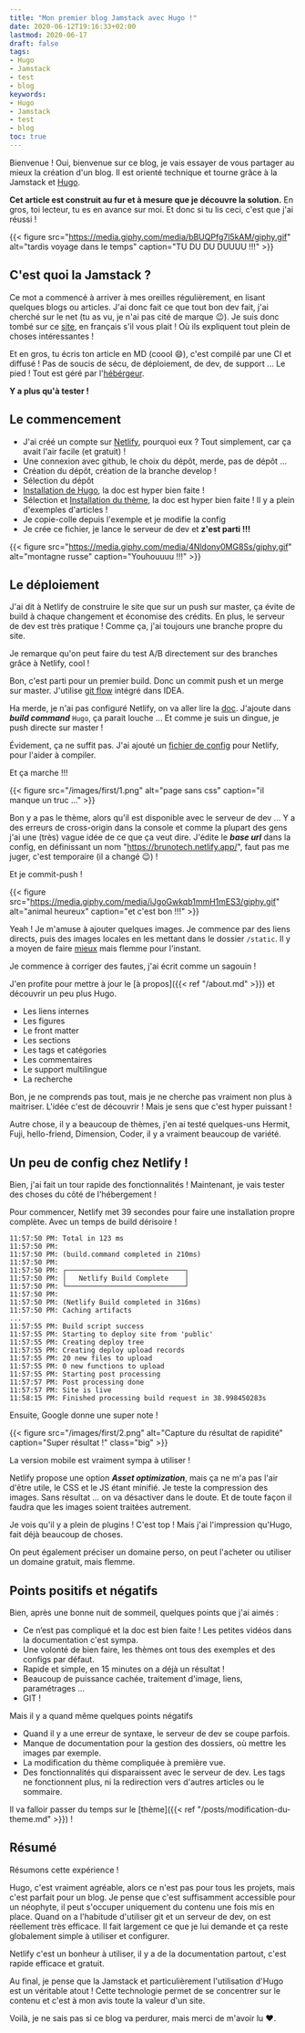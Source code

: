 ```yaml
---
title: "Mon premier blog Jamstack avec Hugo !"
date: 2020-06-12T19:16:33+02:00
lastmod: 2020-06-17
draft: false
tags: 
- Hugo
- Jamstack
- test
- blog
keywords: 
- Hugo
- Jamstack
- test
- blog
toc: true
---
```


Bienvenue !
Oui, bienvenue sur ce blog, je vais essayer de vous partager au mieux la création d'un blog.
Il est orienté technique et tourne grâce à la Jamstack et [Hugo](https://gohugo.io/).

**Cet article est construit au fur et à mesure que je découvre la solution.**
En gros, toi lecteur, tu es en avance sur moi. Et donc si tu lis ceci, c'est que j'ai réussi !

{{< figure src="https://media.giphy.com/media/bBUQPfg7l5kAM/giphy.gif" alt="tardis voyage dans le temps" caption="TU DU DU DUUUU !!!" >}}


## C'est quoi la Jamstack ?

Ce mot a commencé à arriver à mes oreilles régulièrement, en lisant quelques blogs ou articles.
J'ai donc fait ce que tout bon dev fait, j'ai cherché sur le net
(tu as vu, je n'ai pas cité de marque :wink:). Je suis donc tombé sur ce [site](https://jamstatic.fr/2019/02/07/c-est-quoi-la-jamstack/),
en français s'il vous plait ! Où ils expliquent tout plein de choses intéressantes !

Et en gros, tu écris ton article en MD (coool :smile:), c'est compilé par une CI et diffusé !
Pas de soucis de sécu, de déploiement, de dev, de support ... Le pied !
Tout est géré par l'[hébérgeur](https://www.netlify.com/jamstack/).

**Y a plus qu'à tester !**

## Le commencement

- J'ai créé un compte sur [Netlify](https://www.netlify.com/), pourquoi eux ? Tout simplement, car ça avait l'air facile (et gratuit) !
- Une connexion avec github, le choix du dépôt, merde, pas de dépôt ...
- Création du dépôt, création de la branche develop !
- Sélection du dépôt
- [Installation de Hugo](https://gohugo.io/getting-started/installing/), la doc est hyper bien faite !
- Sélection et [Installation du thème](https://github.com/Track3/hermit), la doc est hyper bien faite ! Il y a plein d'exemples d'articles !
- Je copie-colle depuis l'exemple et je modifie la config
- Je crée ce fichier, je lance le serveur de dev et **z'est parti !!!**

{{< figure src="https://media.giphy.com/media/4Nldony0MG8Ss/giphy.gif" alt="montagne russe" caption="Youhouuuu !!!" >}}

## Le déploiement

J'ai dit à Netlify de construire le site que sur un push sur master, ça évite de build à chaque changement et économise des crédits.
En plus, le serveur de dev est très pratique !
Comme ça, j'ai toujours une branche propre du site.

Je remarque qu'on peut faire du test A/B directement sur des branches grâce à Netlify, cool !

Bon, c'est parti pour un premier build. Donc un commit push et un merge sur master.
J'utilise [git flow](https://danielkummer.github.io/git-flow-cheatsheet/index.fr_FR.html) intégré dans IDEA.

Ha merde, je n'ai pas configuré Netlify, on va aller lire la [doc](https://gohugo.io/hosting-and-deployment/hosting-on-netlify/).
J'ajoute dans ***build command*** `Hugo`, ça parait louche ... Et comme je suis un dingue, je push directe sur master !

Évidement, ça ne suffit pas. J'ai ajouté un [fichier de config](https://gohugo.io/hosting-and-deployment/hosting-on-netlify/) pour Netlify, pour l'aider à compiler.

Et ça marche !!!

{{< figure src="/images/first/1.png" alt="page sans css" caption="il manque un truc ..." >}}

Bon y a pas le thème, alors qu'il est disponible avec le serveur de dev ...
Y a des erreurs de cross-origin dans la console et comme la plupart des gens j'ai une (très) vague idée de ce que ça veut dire.
J'édite le ***base url*** dans la config, en définissant un nom "https://brunotech.netlify.app/", faut pas me juger, c'est temporaire (il a changé :wink:) !

Et je commit-push !

{{< figure src="https://media.giphy.com/media/iJgoGwkqb1mmH1mES3/giphy.gif" alt="animal heureux" caption="et c'est bon !!!" >}}

Yeah ! Je m'amuse à ajouter quelques images. Je commence par des liens directs, puis des images locales en les mettant dans le dossier `/static`.
Il y a moyen de faire [mieux](https://docs.netlify.com/large-media/overview/#large-media-docs) mais flemme pour l'instant.

Je commence à corriger des fautes, j'ai écrit comme un sagouin !

J'en profite pour mettre à jour le [à propos]({{< ref "/about.md" >}}) et découvrir un peu plus Hugo.

- Les liens internes
- Les figures
- Le front matter
- Les sections
- Les tags et catégories
- Les commentaires
- Le support multilingue
- La recherche

Bon, je ne comprends pas tout, mais je ne cherche pas vraiment non plus à maitriser. L'idée c'est de découvrir !
Mais je sens que c'est hyper puissant !

Autre chose, il y a beaucoup de thèmes, j'en ai testé quelques-uns Hermit, Fuji, hello-friend, Dimension, Coder, il y a vraiment beaucoup de variété.

## Un peu de config chez Netlify !

Bien, j'ai fait un tour rapide des fonctionnalités ! Maintenant, je vais tester des choses du côté de l'hébergement !

Pour commencer, Netlify met 39 secondes pour faire une installation propre complète. Avec un temps de build dérisoire !

```
11:57:50 PM: Total in 123 ms
11:57:50 PM: ​
11:57:50 PM: (build.command completed in 210ms)
11:57:50 PM: ​
11:57:50 PM: ┌─────────────────────────────┐
11:57:50 PM: │   Netlify Build Complete    │
11:57:50 PM: └─────────────────────────────┘
11:57:50 PM: ​
11:57:50 PM: (Netlify Build completed in 316ms)
11:57:50 PM: Caching artifacts
...
11:57:55 PM: Build script success
11:57:55 PM: Starting to deploy site from 'public'
11:57:55 PM: Creating deploy tree 
11:57:55 PM: Creating deploy upload records
11:57:55 PM: 20 new files to upload
11:57:55 PM: 0 new functions to upload
11:57:55 PM: Starting post processing
11:57:57 PM: Post processing done
11:57:57 PM: Site is live
11:58:15 PM: Finished processing build request in 38.998450283s
```

Ensuite, Google donne une super note !

{{< figure src="/images/first/2.png" alt="Capture du résultat de rapidité" caption="Super résultat !" class="big" >}}

La version mobile est vraiment sympa à utiliser !

Netlify propose une option ***Asset optimization***, mais ça ne m'a pas l'air d'être utile, le CSS et le JS étant minifié.
Je teste la compression des images. Sans résultat ... on va désactiver dans le doute.
Et de toute façon il faudra que les images soient traitées autrement.

Je vois qu'il y a plein de plugins ! C'est top ! Mais j'ai l'impression qu'Hugo, fait déjà beaucoup de choses.

On peut également préciser un domaine perso, on peut l'acheter ou utiliser un domaine gratuit, mais flemme.

## Points positifs et négatifs

Bien, après une bonne nuit de sommeil, quelques points que j'ai aimés :

- Ce n’est pas compliqué et la doc est bien faite ! Les petites vidéos dans la documentation c'est sympa.
- Une volonté de bien faire, les thèmes ont tous des exemples et des configs par défaut.
- Rapide et simple, en 15 minutes on a déjà un résultat !
- Beaucoup de puissance cachée, traitement d'image, liens, paramétrages ...
- GIT !

Mais il y a quand même quelques points négatifs

- Quand il y a une erreur de syntaxe, le serveur de dev se coupe parfois.
- Manque de documentation pour la gestion des dossiers, où mettre les images par exemple.
- La modification du thème compliquée à première vue.
- Des fonctionnalités qui disparaissent avec le serveur de dev. Les tags ne fonctionnent plus, ni la redirection vers d'autres articles ou le sommaire.

Il va falloir passer du temps sur le [thème]({{< ref "/posts/modification-du-theme.md" >}}) !

## Résumé

Résumons cette expérience !

Hugo, c'est vraiment agréable, alors ce n'est pas pour tous les projets, mais c'est parfait pour un blog.
Je pense que c'est suffisamment accessible pour un néophyte, il peut s'occuper uniquement du contenu une fois mis en place.
Quand on a l'habitude d'utiliser git et un serveur de dev, on est réellement très efficace.
Il fait largement ce que je lui demande et ça reste globalement simple à utiliser et configurer.

Netlify c'est un bonheur à utiliser, il y a de la documentation partout, c'est rapide efficace et gratuit.

Au final, je pense que la Jamstack et particulièrement l'utilisation d'Hugo est un véritable atout !
Cette technologie permet de se concentrer sur le contenu et c'est à mon avis toute la valeur d'un site.

Voilà, je ne sais pas si ce blog va perdurer, mais merci de m'avoir lu :heart:.
